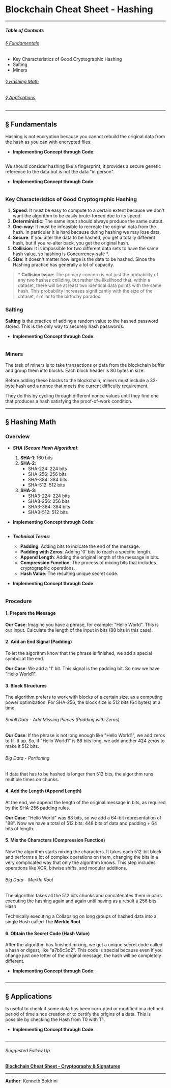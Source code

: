 # **Blockchain Cheat Sheet - Hashing**
---
##### **Table of Contents**
###### [§ Fundamentals](#-Fundamentals-1)
- Key Characteristics of Good Cryptographic Hashing
- Salting
- Miners
###### [§ Hashing Math](#-Hashing-Math-1)
###### [§ Applications](#-Applications-1)
---
## § Fundamentals
	
Hashing is not encryption because you cannot rebuild the original data from the hash as you can with encrypted files. 
	
- **Implementing Concept through Code**:
	
```Rust
```
	
We should consider hashing like a fingerprint; it provides a secure genetic reference to the data but is not the data "in person".
	
- **Implementing Concept through Code**:
	
```Rust
```
	
### Key Characteristics of Good Cryptographic Hashing
	
1. **Speed**: It must be easy to compute to a certain extent because we don't want the algorithm to be easily brute-forced due to its speed.
2. **Deterministic**: The same input should always produce the same output.
3. **One-way**: It must be infeasible to recreate the original data from the hash. In particular it is hard because during hashing we may lose data.
4. **Secure**: If you alter the data to be hashed, you get a totally different hash, but if you re-alter back, you get the original hash.
5. **Collision**: It is impossible for two different data sets to have the same hash value, so hashing is Concurrency-safe \*.
6. **Size**: It doesn't matter how large is the data to be hashed. Since the Hashing practice has generally a lot of capacity.
	
>\* **Collision Issue**: The primary concern is not just the probability of any two hashes colliding, but rather the likelihood that, within a dataset, there will be at least two identical data points with the same hash. This probability increases significantly with the size of the dataset, similar to the birthday paradox.
	
### Salting
	
**Salting** is the practice of adding a random value to the hashed password stored. This is the only way to securely hash passwords.
	
- **Implementing Concept through Code**:
	
```Rust
```
	
### Miners

The task of miners is to take transactions or data from the blockchain buffer and group them into blocks. Each block header is 80 bytes in size.   

Before adding these blocks to the blockchain, miners must include a 32-byte hash and a nonce that meets the current difficulty requirement.  

They do this by cycling through different nonce values until they find one that produces a hash satisfying the proof-of-work condition.  
  
  
---
## § Hashing Math
	
### Overview
	
-  ***SHA (Secure Hash Algorithm)***:
	1. **SHA-1**: 160 bits
	2. **SHA-2**:
	    - SHA-224: 224 bits
	    - SHA-256: 256 bits
	    - SHA-384: 384 bits
	    - SHA-512: 512 bits
	3. **SHA-3**:
	    - SHA3-224: 224 bits
	    - SHA3-256: 256 bits
	    - SHA3-384: 384 bits
	    - SHA3-512: 512 bits
	
- **Implementing Concept through Code**:
	
```Rust
```
	
	
-  ***Technical Terms***:
	- **Padding**: Adding bits to indicate the end of the message.
	- **Padding with Zeros**: Adding '0' bits to reach a specific length.
	- **Append Length**: Adding the original length of the message in bits.
	- **Compression Function**: The process of mixing bits that includes cryptographic operations.
	- **Hash Value**: The resulting unique secret code.
	
- **Implementing Concept through Code**:
	
```Rust
```
  
  
### Procedure

#### 1. Prepare the Message

**Our Case**: Imagine you have a phrase, for example: "Hello World". This is our input. Calculate the length of the input in bits (88 bits in this case).

#### 2. Add an End Signal (Padding)

To let the algorithm know that the phrase is finished, we add a special symbol at the end.

**Our Case**: We add a '1' bit. This signal is the padding bit. So now we have "Hello World1".

#### 3. Block Structures

The algorithm prefers to work with blocks of a certain size, as a computing power optimization. For SHA-256, the block size is 512 bits (64 bytes) at a time.
###### Small Data - Add Missing Pieces (Padding with Zeros)
**Our Case**: If the phrase is not long enough like "Hello World1", we add zeros to fill it up. So, if "Hello World1" is 88 bits long, we add another 424 zeros to make it 512 bits.
###### Big Data - Portioning
If data that has to be hashed is longer than 512 bits, the algorithm runs multiple times on chunks.

#### 4. Add the Length (Append Length)

At the end, we append the length of the original message in bits, as required by the SHA-256 padding rules.

**Our Case**: "Hello World" was 88 bits, so we add a 64-bit representation of "88". Now we have a total of 512 bits: 448 bits of data and padding + 64 bits of length.
	
#### 5. Mix the Characters (Compression Function)
	
Now the algorithm starts mixing the characters. It takes each 512-bit block and performs a lot of complex operations on them, changing the bits in a very complicated way that only the algorithm knows. This step includes operations like XOR, bitwise shifts, and modular additions.
###### Big Data - Merkle Root
The algorithm takes all the 512 bits chunks and concatenates them in pairs executing the hashing again and again until having as a result a 256 bits Hash

Technically executing a Collapsing on long groups of hashed data into a single Hash called The **Merkle Root**
	
#### 6. Obtain the Secret Code (Hash Value)
	
After the algorithm has finished mixing, we get a unique secret code called a hash or digest, like "a7b9c3d2". This code is special because even if you change just one letter of the original message, the hash will be completely different.
	
- **Implementing Concept through Code**:
	
```Rust
```
	
	
---
## § Applications
	
Is useful to check if some data has been corrupted or modified in a defined period of time since creation or to certify the origins of a data. This is possible by checking the Hash from T0 with T1. 
	
- **Implementing Concept through Code**:
	
```Rust
```
	
	
---
###### Suggested Follow Up
[**Blockchain Cheat Sheet - Cryptography & Signatures**](./blockchain_signatures_cheatsheet)
	
---
	
**Author**: Kenneth Boldrini